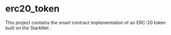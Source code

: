 # erc20_token
This project contains the smart contract implementation of an ERC-20 token built on the StarkNet .
